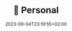 ---
title: "🤖 Personal"
date: 2023-09-04T23:19:55+02:00
draft: false
weight: 2
hiddenInHomeList: true
hideSummary: true
hidemeta: true
_build:
  render: always
  list: always
  publishResources: true
---